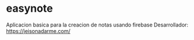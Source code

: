 # easynote
Aplicacion basica para la creacion de notas usando firebase
Desarrollador: https://jeisonadarme.com/
